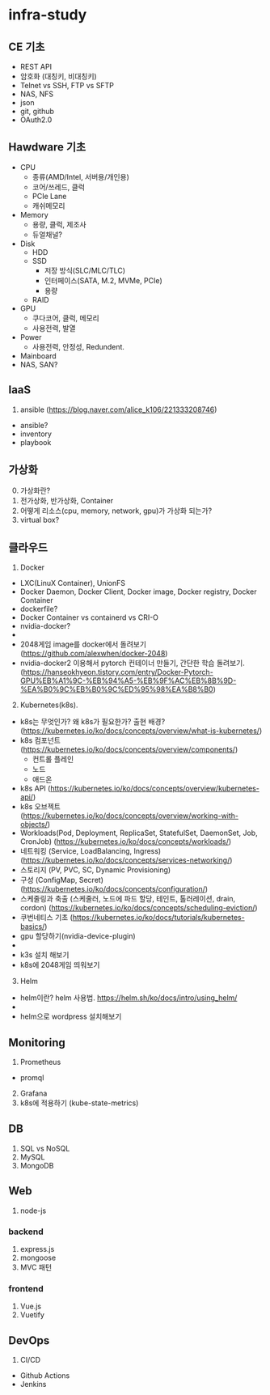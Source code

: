 # infra-study

## CE 기초
- REST API
- 암호화 (대칭키, 비대칭키) 
- Telnet vs SSH, FTP vs SFTP
- NAS, NFS
- json
- git, github
- OAuth2.0

## Hawdware 기초
- CPU
  - 종류(AMD/Intel, 서버용/개인용)
  - 코어/쓰레드, 클럭
  - PCIe Lane
  - 캐쉬메모리
- Memory
  - 용량, 클럭, 제조사
  - 듀얼채널?
- Disk
  - HDD
  - SSD
    - 저장 방식(SLC/MLC/TLC)
    - 인터페이스(SATA, M.2, MVMe, PCIe)
    - 용량
  - RAID
- GPU
  - 쿠다코어, 클럭, 메모리
  - 사용전력, 발열 
- Power
  - 사용전력, 안정성, Redundent.
- Mainboard
- NAS, SAN?

## IaaS
1. ansible (https://blog.naver.com/alice_k106/221333208746)
  - ansible?
  - inventory
  - playbook

## 가상화
0. 가상화란?
1. 전가상화, 반가상화, Container
2. 어떻게 리소스(cpu, memory, network, gpu)가 가상화 되는가?
3. virtual box?

## 클라우드
1. Docker
  - LXC(LinuX Container), UnionFS
  - Docker Daemon, Docker Client, Docker image, Docker registry, Docker Container
  - dockerfile?
  - Docker Container vs containerd vs CRI-O
  - nvidia-docker?
  -
  - 2048게임 image를 docker에서 돌려보기 (https://github.com/alexwhen/docker-2048)
  - nvidia-docker2 이용해서 pytorch 컨테이너 만들기, 간단한 학습 돌려보기. (https://hanseokhyeon.tistory.com/entry/Docker-Pytorch-GPU%EB%A1%9C-%EB%94%A5-%EB%9F%AC%EB%8B%9D-%EA%B0%9C%EB%B0%9C%ED%95%98%EA%B8%B0)
2.  Kubernetes(k8s).
  - k8s는 무엇인가? 왜 k8s가 필요한가? 출현 배경? (https://kubernetes.io/ko/docs/concepts/overview/what-is-kubernetes/)
  - k8s 컴포넌트 (https://kubernetes.io/ko/docs/concepts/overview/components/)
    - 컨트롤 플레인
    - 노드
    - 애드온
  - k8s API (https://kubernetes.io/ko/docs/concepts/overview/kubernetes-api/)
  - k8s 오브젝트 (https://kubernetes.io/ko/docs/concepts/overview/working-with-objects/) 
  - Workloads(Pod, Deployment, ReplicaSet, StatefulSet, DaemonSet, Job, CronJob) (https://kubernetes.io/ko/docs/concepts/workloads/)
  - 네트워킹 (Service, LoadBalancing, Ingress) (https://kubernetes.io/ko/docs/concepts/services-networking/)
  - 스토리지 (PV, PVC, SC, Dynamic Provisioning)
  - 구성 (ConfigMap, Secret) (https://kubernetes.io/ko/docs/concepts/configuration/)
  - 스케줄링과 축출 (스케줄러, 노드에 파드 할당, 테인트, 톨러레이션, drain, cordon) (https://kubernetes.io/ko/docs/concepts/scheduling-eviction/)
  - 쿠번네티스 기초 (https://kubernetes.io/ko/docs/tutorials/kubernetes-basics/)
  - gpu 할당하기(nvidia-device-plugin)
  -
  - k3s 설치 해보기
  - k8s에 2048게임 띄워보기
3. Helm
  - helm이란? helm 사용법. https://helm.sh/ko/docs/intro/using_helm/
  -
  - helm으로 wordpress 설치해보기

## Monitoring
1. Prometheus
  - promql 
2. Grafana
3. k8s에 적용하기 (kube-state-metrics)

## DB
1. SQL vs NoSQL
2. MySQL
3. MongoDB

## Web
1. node-js
### backend
1. express.js
2. mongoose
3. MVC 패턴
### frontend
1. Vue.js
2. Vuetify

## DevOps
1. CI/CD
  - Github Actions
  - Jenkins
